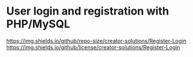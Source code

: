 # User login and registration with PHP/MySQL

https://img.shields.io/github/repo-size/creator-solutions/Register-Login https://img.shields.io/github/license/creator-solutions/Register-Login
